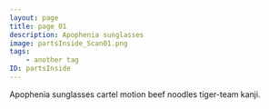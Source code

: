 ```yaml
---
layout: page
title: page 01
description: Apophenia sunglasses
image: partsInside_Scan01.png
tags:
    - another tag
ID: partsInside
---
```


Apophenia sunglasses cartel motion beef noodles tiger-team kanji. 